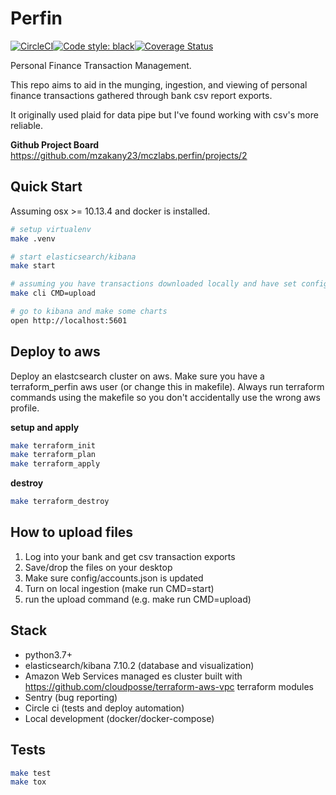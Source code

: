 
# Perfin

[![CircleCI](https://circleci.com/gh/mzakany23/mczlabs.perfin.svg?style=svg&circle-token=7cf7c24bd0574883c1c2a0abf849736a1126395f)](https://circleci.com/gh/mzakany23/mczlabs.perfin)[![Code style: black](https://img.shields.io/badge/code%20style-black-000000.svg)](https://github.com/psf/black)[![Coverage Status](https://coveralls.io/repos/github/mzakany23/mczlabs.perfin/badge.svg?branch=master)](https://coveralls.io/github/mzakany23/mczlabs.perfin?branch=master)

Personal Finance Transaction Management.

This repo aims to aid in the munging, ingestion, and viewing of personal finance transactions gathered through bank csv report exports.

It originally used plaid for data pipe but I've found working with csv's more reliable.

**Github Project Board**
https://github.com/mzakany23/mczlabs.perfin/projects/2

## Quick Start

Assuming osx >= 10.13.4 and docker is installed.

```bash
# setup virtualenv
make .venv

# start elasticsearch/kibana
make start

# assuming you have transactions downloaded locally and have set config/accounts.json
make cli CMD=upload

# go to kibana and make some charts
open http://localhost:5601
```

## Deploy to aws

Deploy an elastcsearch cluster on aws. Make sure you have a terraform_perfin aws user (or change this in makefile). Always run terraform commands using the makefile so you don't accidentally use the wrong aws profile.

**setup and apply**
```bash
make terraform_init
make terraform_plan
make terraform_apply
```

**destroy**
```bash
make terraform_destroy
```

## How to upload files

1. Log into your bank and get csv transaction exports
2. Save/drop the files on your desktop
3. Make sure config/accounts.json is updated
4. Turn on local ingestion (make run CMD=start)
5. run the upload command (e.g. make run CMD=upload)


## Stack

- python3.7+
- elasticsearch/kibana 7.10.2 (database and visualization)
- Amazon Web Services managed es cluster built with https://github.com/cloudposse/terraform-aws-vpc  terraform modules
- Sentry (bug reporting)
- Circle ci (tests and deploy automation)
- Local development (docker/docker-compose)


## Tests


```bash
make test
make tox
```
